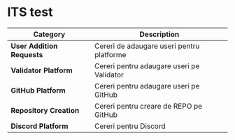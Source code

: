 # ITS test

| Category | Description |
|----------|-------------|
| **User Addition Requests** | Cereri de adaugare useri pentru platforme |
| **Validator Platform** | Cereri pentru adaugare useri pe Validator |
| **GitHub Platform** | Cereri pentru adaugare useri pe GitHub |
| **Repository Creation** | Cereri pentru creare de REPO pe GitHub |
| **Discord Platform** | Cereri pentru Discord |
